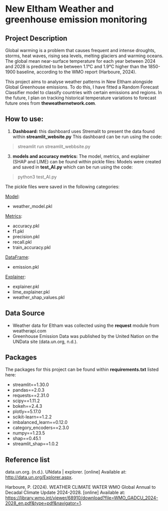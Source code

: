 # New Eltham Weather and greenhouse emission monitoring 

## Project Description 
Global warming is a problem that causes frequent and intense droughts, storms, heat waves, rising sea levels, melting glaciers and warming oceans. 
The global mean near-surface temperature for each year between 2024 and 2028 is predicted to be between 1.1°C and 1.9°C higher than the 1850-1900 baseline, 
according to the WMO report (Harboure, 2024).

This project aims to analyse weather patterns in New Eltham alongside Global Greenhouse emissions. To do this, I have fitted a Random Forecast Classifier model to 
classify countries with certain emissions and regions. In the future, I plan on tracking historical temperature variations to forecast future ones 
from <b>theweathernetwork.com</b>.

## How to use:
1. <b>Dashboard:</b> this dashboard uses Stremalit to present the data found within <b>streamlit_website.py</b>
This dashboard can be run using the code:
> streamlit run streamlit_webbsite.py

3. <b>models and accuracy metrics:</b> The model, metrics, and explainer (SHAP and LIME) can be found within pickle files:
Models were created and saved in <b>test_AI.py</b> which can be run using the code:
> python3 test_AI.py

The pickle files were saved in the following categories: 

<u>Model</u>: 
- weather_model.pkl

<u>Metrics</u>:
- accuracy.pkl
- f1.pkl
- precision.pkl
- recall.pkl
- train_accuracy.pkl

<u>DataFrame</u>:
- emission.pkl

<u>Explainer</u>:
- explainer.pkl
- lime_explainer.pkl
- weather_shap_values.pkl

## Data Source
- Weather data for Eltham was collected using the <b>request</b> module from weatherapi.com 
- Greenhouse Emission Data was published by the United Nation on the UNData site (data.un.org, n.d.). 


## Packages
The packages for this project can be found within <b>requirements.txt</b> listed here: 

- streamlit==1.30.0
- pandas==2.0.3
- requests==2.31.0
- scipy==1.11.2
- bokeh==2.4.3
- plotly==5.17.0
- scikit-learn==1.2.2
- imbalanced_learn==0.12.0
- category_encoders==2.3.0
- numpy==1.23.5
- shap==0.45.1
- streamlit_shap==1.0.2

## Reference list

data.un.org. (n.d.). UNdata | explorer. [online] Available at: http://data.un.org/Explorer.aspx.

Harboure, P. (2024). WEATHER CLIMATE WATER WMO Global Annual to Decadal Climate Update 2024-2028. [online] Available at: https://library.wmo.int/viewer/68910/download?file=WMO_GADCU_2024-2028_en.pdf&type=pdf&navigator=1.
